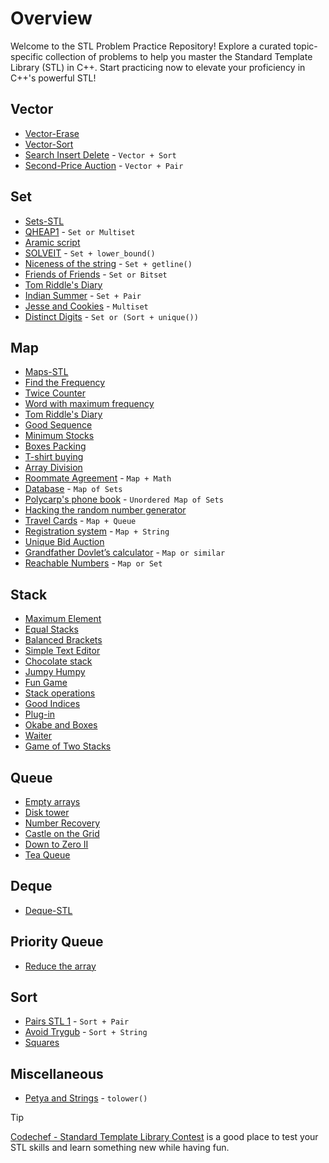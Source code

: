# Overview
Welcome to the STL Problem Practice Repository! Explore a curated topic-specific collection of problems to help you master the Standard Template Library (STL) in C++. Start practicing now to elevate your proficiency in C++'s powerful STL!

## Vector
  - [Vector-Erase](https://www.hackerrank.com/challenges/vector-erase/problem)
  - [Vector-Sort](https://www.hackerrank.com/challenges/vector-sort/problem)
  - [Search Insert Delete](https://www.spoj.com/problems/SID/) - `Vector + Sort`
  - [Second-Price Auction](https://codeforces.com/contest/386/problem/A) - `Vector + Pair`

## Set
  - [Sets-STL](https://www.hackerrank.com/challenges/cpp-sets/problem)
  - [QHEAP1](https://www.hackerrank.com/challenges/qheap1/problem?isFullScreen=true) - `Set or Multiset`
  - [Aramic script](https://codeforces.com/problemset/problem/975/A)
  - [SOLVEIT](https://codeforces.com/problemset/problem/975/A) - `Set + lower_bound()`
  - [Niceness of the string](https://www.spoj.com/problems/IITKWPCA/) - `Set + getline()`
  - [Friends of Friends](https://www.spoj.com/problems/FACEFRND/) - `Set or Bitset`
  - [Tom Riddle's Diary](https://codeforces.com/contest/855/problem/A)
  - [Indian Summer](https://codeforces.com/contest/44/problem/A) - `Set + Pair`
  - [Jesse and Cookies](https://www.hackerrank.com/challenges/jesse-and-cookies/problem?isFullScreen=true) - `Multiset`
  - [Distinct Digits]() - `Set or (Sort + unique())`

## Map 
  - [Maps-STL](https://www.hackerrank.com/challenges/cpp-maps/problem)
  - [Find the Frequency](https://practice.geeksforgeeks.org/problems/find-the-frequency/1)
  - [Twice Counter](https://practice.geeksforgeeks.org/problems/twice-counter4236/1)
  - [Word with maximum frequency](https://practice.geeksforgeeks.org/problems/word-with-maximum-frequency0120/1)
  - [Tom Riddle's Diary](https://codeforces.com/contest/855/problem/A)
  - [Good Sequence](https://atcoder.jp/contests/arc087/tasks/arc087_a)
  - [Minimum Stocks](https://www.spoj.com/problems/MINSTOCK/)
  - [Boxes Packing](https://codeforces.com/contest/903/problem/C)
  - [T-shirt buying](https://codeforces.com/contest/799/problem/B)
  - [Array Division](https://codeforces.com/contest/808/problem/D)
  - [Roommate Agreement](https://www.spoj.com/problems/CRAN02/) - `Map + Math`
  - [Database](https://www.spoj.com/problems/RPLD/) - `Map of Sets`
  - [Polycarp's phone book](https://codeforces.com/contest/861/problem/D) - `Unordered Map of Sets`
  - [Hacking the random number generator](https://www.spoj.com/problems/HACKRNDM/)
  - [Travel Cards](https://codeforces.com/contest/847/problem/K) - `Map + Queue`
  - [Registration system](https://codeforces.com/contest/4/problem/C) - `Map + String`
  - [Unique Bid Auction](https://codeforces.com/contest/1454/problem/B)
  - [Grandfather Dovlet’s calculator](https://codeforces.com/contest/620/problem/B) - `Map or similar`
  - [Reachable Numbers](https://codeforces.com/contest/1157/problem/A) - `Map or Set`

## Stack
  - [Maximum Element](https://www.hackerrank.com/challenges/maximum-element/problem?isFullScreen=true) 
  - [Equal Stacks](https://www.hackerrank.com/challenges/equal-stacks/problem?isFullScreen=true)
  - [Balanced Brackets](https://www.hackerrank.com/challenges/balanced-brackets/problem?isFullScreen=true)
  - [Simple Text Editor](https://www.hackerrank.com/challenges/simple-text-editor/problem?isFullScreen=true)
  - [Chocolate stack](https://www.hackerearth.com/practice/data-structures/stacks/basics-of-stacks/practice-problems/algorithm/chocolate-stack-746c1b56/)
  - [Jumpy Humpy](https://www.hackerearth.com/practice/data-structures/stacks/basics-of-stacks/practice-problems/algorithm/jumpy-humpy-5e0231d6/)
  - [Fun Game <Capillary>](https://www.hackerearth.com/practice/data-structures/stacks/basics-of-stacks/practice-problems/algorithm/fun-game-91510e9f/)
  - [Stack operations](https://www.hackerearth.com/practice/data-structures/stacks/basics-of-stacks/practice-problems/algorithm/stakth-1-e6a76632/)
  - [Good Indices](https://www.hackerearth.com/practice/data-structures/stacks/basics-of-stacks/practice-problems/algorithm/good-indices-c7058c9b/)
  - [Plug-in](https://codeforces.com/contest/81/problem/A)
  - [Okabe and Boxes](https://codeforces.com/contest/821/problem/C)
  - [Waiter](https://www.hackerrank.com/challenges/waiter/problem?isFullScreen=true)
  - [Game of Two Stacks](https://www.hackerrank.com/challenges/game-of-two-stacks/problem?isFullScreen=true)

## Queue
  - [Empty arrays](https://www.hackerearth.com/practice/data-structures/queues/basics-of-queues/practice-problems/algorithm/empty-array-31ed638c/)
  - [Disk tower](https://www.hackerearth.com/practice/data-structures/queues/basics-of-queues/practice-problems/algorithm/disk-tower-b7cc7a50/)
  - [Number Recovery](https://www.hackerearth.com/practice/data-structures/queues/basics-of-queues/practice-problems/algorithm/number-recovery-0b988eb2/)
  - [Castle on the Grid](https://www.hackerrank.com/challenges/castle-on-the-grid/problem?isFullScreen=true)
  - [Down to Zero II](https://www.hackerrank.com/challenges/down-to-zero-ii/problem?isFullScreen=true)
  - [Tea Queue](https://codeforces.com/contest/920/problem/B)

## Deque
  - [Deque-STL](https://www.hackerrank.com/challenges/deque-stl/problem)

## Priority Queue
  - [Reduce the array](https://www.spoj.com/problems/REDARR2/)

## Sort 
  - [Pairs STL 1](https://www.codechef.com/ABST2020/problems/PAIR/) - `Sort + Pair`
  - [Avoid Trygub](https://codeforces.com/contest/1450/problem/A) - `Sort + String`
  - [Squares](https://codeforces.com/contest/263/problem/B)

## Miscellaneous
  - [Petya and Strings](https://codeforces.com/contest/112/problem/A) - `tolower()`

> [!TIP]
> [Codechef - Standard Template Library Contest](https://www.codechef.com/LRNDSA03?order=desc&sortBy=successful_submissions) is a good place to test your STL skills and learn something new while having fun.
